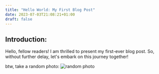 ```yaml
---
title: "Hello World: My First Blog Post"
date: 2023-07-03T21:08:21+01:00
draft: false
---
```


## Introduction:
Hello, fellow readers! I am thrilled to present my first-ever blog post. So, without further delay, let's embark on this journey together!

btw, take a random photo:
![random photo](https://picsum.photos/1280/720#center)